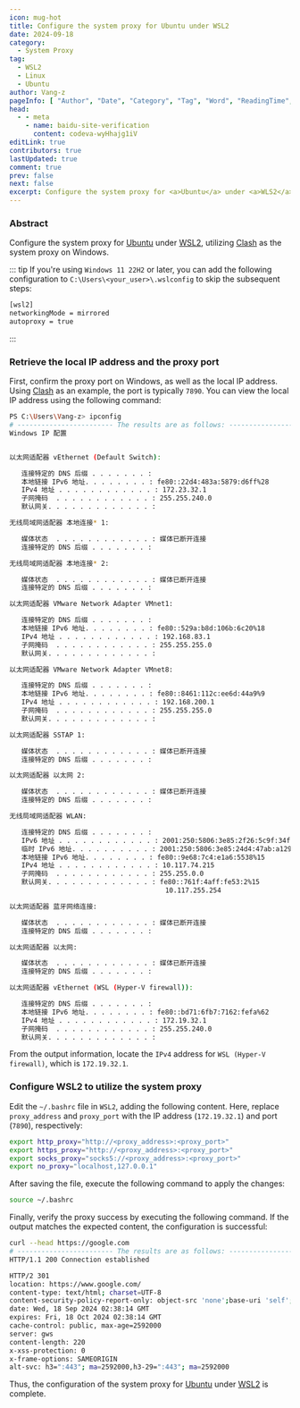 ```yaml
---
icon: mug-hot
title: Configure the system proxy for Ubuntu under WSL2
date: 2024-09-18
category:
  - System Proxy
tag:
  - WSL2
  - Linux
  - Ubuntu
author: Vang-z
pageInfo: [ "Author", "Date", "Category", "Tag", "Word", "ReadingTime", "PageView" ]
head:
  - - meta
    - name: baidu-site-verification
      content: codeva-wyHhajg1iV
editLink: true
contributors: true
lastUpdated: true
comment: true
prev: false
next: false
excerpt: Configure the system proxy for <a>Ubuntu</a> under <a>WLS2</a>, using <a>Clash</a> as the system proxy on Windows.
---
```



### Abstract

Configure the system proxy for [Ubuntu](https://ubuntu.com/) under [WSL2](https://learn.microsoft.com/zh-cn/windows/wsl/install), utilizing [Clash](https://github.com/topics/clash) as the system proxy on Windows.

::: tip
If you're using <a>`Windows 11 22H2`</a> or later, you can add the following configuration to <a>`C:\Users\<your_user>\.wslconfig`</a> to skip the subsequent steps:
```bash
[wsl2]
networkingMode = mirrored
autoproxy = true
```
:::

### Retrieve the local IP address and the proxy port

First, confirm the proxy port on Windows, as well as the local IP address. Using [Clash](https://github.com/topics/clash) as an example, the port is typically <a>`7890`</a>. You can view the local IP address using the following command:

```bash
PS C:\Users\Vang-z> ipconfig
# ------------------------ The results are as follows: ------------------------
Windows IP 配置


以太网适配器 vEthernet (Default Switch):

   连接特定的 DNS 后缀 . . . . . . . : 
   本地链接 IPv6 地址. . . . . . . . : fe80::22d4:483a:5879:d6ff%28
   IPv4 地址 . . . . . . . . . . . . : 172.23.32.1
   子网掩码  . . . . . . . . . . . . : 255.255.240.0
   默认网关. . . . . . . . . . . . . : 

无线局域网适配器 本地连接* 1:

   媒体状态  . . . . . . . . . . . . : 媒体已断开连接
   连接特定的 DNS 后缀 . . . . . . . : 

无线局域网适配器 本地连接* 2:

   媒体状态  . . . . . . . . . . . . : 媒体已断开连接
   连接特定的 DNS 后缀 . . . . . . . : 

以太网适配器 VMware Network Adapter VMnet1:

   连接特定的 DNS 后缀 . . . . . . . : 
   本地链接 IPv6 地址. . . . . . . . : fe80::529a:b8d:106b:6c20%18
   IPv4 地址 . . . . . . . . . . . . : 192.168.83.1
   子网掩码  . . . . . . . . . . . . : 255.255.255.0
   默认网关. . . . . . . . . . . . . : 

以太网适配器 VMware Network Adapter VMnet8:

   连接特定的 DNS 后缀 . . . . . . . : 
   本地链接 IPv6 地址. . . . . . . . : fe80::8461:112c:ee6d:44a9%9
   IPv4 地址 . . . . . . . . . . . . : 192.168.200.1
   子网掩码  . . . . . . . . . . . . : 255.255.255.0
   默认网关. . . . . . . . . . . . . : 

以太网适配器 SSTAP 1:

   媒体状态  . . . . . . . . . . . . : 媒体已断开连接
   连接特定的 DNS 后缀 . . . . . . . : 

以太网适配器 以太网 2:

   媒体状态  . . . . . . . . . . . . : 媒体已断开连接
   连接特定的 DNS 后缀 . . . . . . . :

无线局域网适配器 WLAN:

   连接特定的 DNS 后缀 . . . . . . . :
   IPv6 地址 . . . . . . . . . . . . : 2001:250:5806:3e85:2f26:5c9f:34fc:4970
   临时 IPv6 地址. . . . . . . . . . : 2001:250:5806:3e85:24d4:47ab:a129:839b
   本地链接 IPv6 地址. . . . . . . . : fe80::9e68:7c4:e1a6:5538%15
   IPv4 地址 . . . . . . . . . . . . : 10.117.74.215
   子网掩码  . . . . . . . . . . . . : 255.255.0.0
   默认网关. . . . . . . . . . . . . : fe80::761f:4aff:fe53:2%15
                                       10.117.255.254

以太网适配器 蓝牙网络连接:

   媒体状态  . . . . . . . . . . . . : 媒体已断开连接
   连接特定的 DNS 后缀 . . . . . . . : 

以太网适配器 以太网:

   媒体状态  . . . . . . . . . . . . : 媒体已断开连接
   连接特定的 DNS 后缀 . . . . . . . :

以太网适配器 vEthernet (WSL (Hyper-V firewall)):

   连接特定的 DNS 后缀 . . . . . . . :
   本地链接 IPv6 地址. . . . . . . . : fe80::bd71:6fb7:7162:fefa%62
   IPv4 地址 . . . . . . . . . . . . : 172.19.32.1
   子网掩码  . . . . . . . . . . . . : 255.255.240.0
   默认网关. . . . . . . . . . . . . :

```

From the output information, locate the <a>`IPv4`</a> address for <a>`WSL (Hyper-V firewall)`</a>, which is <a>`172.19.32.1`</a>.

### Configure WSL2 to utilize the system proxy

Edit the <a>`~/.bashrc`</a> file in <a>`WSL2`</a>, adding the following content. Here, replace <a>`proxy_address`</a> and <a>`proxy_port`</a> with the IP address (<a>`172.19.32.1`</a>) and port (<a>`7890`</a>), respectively:

```bash
export http_proxy="http://<proxy_address>:<proxy_port>"
export https_proxy="http://<proxy_address>:<proxy_port>"
export socks_proxy="socks5://<proxy_address>:<proxy_port>"
export no_proxy="localhost,127.0.0.1"

```

After saving the file, execute the following command to apply the changes:

```bash
source ~/.bashrc
```

Finally, verify the proxy success by executing the following command. If the output matches the expected content, the configuration is successful:

```bash
curl --head https://google.com
# ------------------------ The results are as follows: ------------------------
HTTP/1.1 200 Connection established

HTTP/2 301 
location: https://www.google.com/
content-type: text/html; charset=UTF-8
content-security-policy-report-only: object-src 'none';base-uri 'self';script-src 'nonce-1KhurnXZiL-szgzpMCTp8Q' 'strict-dynamic' 'report-sample' 'unsafe-eval' 'unsafe-inline' https: http:;report-uri https://csp.withgoogle.com/csp/gws/other-hp
date: Wed, 18 Sep 2024 02:38:14 GMT
expires: Fri, 18 Oct 2024 02:38:14 GMT
cache-control: public, max-age=2592000
server: gws
content-length: 220
x-xss-protection: 0
x-frame-options: SAMEORIGIN
alt-svc: h3=":443"; ma=2592000,h3-29=":443"; ma=2592000

```

Thus, the configuration of the system proxy for [Ubuntu](https://ubuntu.com/) under [WSL2](https://learn.microsoft.com/zh-cn/windows/wsl/install) is complete.

<Sponsor />
